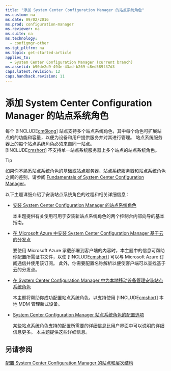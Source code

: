```yaml
---
title: "添加 System Center Configuration Manager 的站点系统角色"
ms.custom: na
ms.date: 09/02/2016
ms.prod: configuration-manager
ms.reviewer: na
ms.suite: na
ms.technology: 
  - configmgr-other
ms.tgt_pltfrm: na
ms.topic: get-started-article
applies_to: 
  - System Center Configuration Manager (current branch)
ms.assetid: b90de2d9-494e-43ad-b269-c8ed589f37d3
caps.latest.revision: 12
caps.handback.revision: 11
---
```

# 添加 System Center Configuration Manager 的站点系统角色
每个 [!INCLUDE[cm6long](../LocTest/includes/cm6long_md.md)] 站点支持多个站点系统角色，其中每个角色可扩展站点的的功能和容量，以便为设备和用户提供服务并对其进行管理。 站点系统服务器上的每个站点系统角色必须来自同一站点。   
        [!INCLUDE[cmshort](../LocTest/includes/cmshort_md.md)] 不支持单一站点系统服务器上多个站点的站点系统角色。  
  
> [!TIP]  
>  如果你不熟悉站点系统角色的基础或站点服务器、站点系统服务器和站点系统角色之间的差别，请参阅 [Fundamentals of System Center Configuration Manager](../LocTest/Fundamentals-of-System-Center-Configuration-Manager.md)。  
  
 以下主题详细介绍了安装站点系统角色的过程和相关详细信息：  
  
-   [安装 System Center Configuration Manager 的站点系统角色](../Topic/Install%20site%20system%20roles%20for%20System%20Center%20Configuration%20Manager.md)  
  
     本主题提供有关使用可用于安装新站点系统角色的两个控制台内部向导的基本指南。  
  
-   [在 Microsoft Azure 中安装 System Center Configuration Manager 基于云的分发点](../Topic/Install%20cloud-based%20distribution%20points%20in%20Microsoft%20Azure%20for%20System%20Center%20Configuration%20Manager.md)  
  
     要使用 Microsoft Azure 承载部署到客户端的内容时，本主题中的信息可帮助你配置所需证书文件，以使 [!INCLUDE[cmshort](../LocTest/includes/cmshort_md.md)] 可以与 Microsoft Azure 订阅通信并使用该订阅。 此外，你需要配置名称解析以便使客户端可以查找基于云的分发点。  
  
-   [在 System Center Configuration Manager 中为本地移动设备管理安装站点系统角色](../LocTest/Install-site-system-roles-for-On-premises-Mobile-Device-Management-in-System-Center-Configuration-Manager.md)  
  
     本主题将帮助你成功配置站点系统角色，以支持使用 [!INCLUDE[cmshort](../LocTest/includes/cmshort_md.md)] 本地 MDM 管理新式设备。  
  
-   [System Center Configuration Manager 站点系统角色的配置选项](../Topic/Configuration%20options%20for%20site%20system%20roles%20for%20System%20Center%20Configuration%20Manager.md)  
  
     某些站点系统角色支持的配置所需要的详细信息比用户界面中可以说明的详细信息更多。 本主题提供这些详细信息。  
  
## 另请参阅  
 [配置 System Center Configuration Manager 的站点和层次结构](../LocTest/Configure-sites-and-hierarchies-for-System-Center-Configuration-Manager.md)